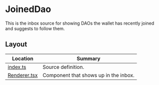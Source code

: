 # JoinedDao

This is the inbox source for showing DAOs the wallet has recently joined and
suggests to follow them.

## Layout

| Location                       | Summary                               |
| ------------------------------ | ------------------------------------- |
| [index.ts](./index.ts)         | Source definition.                    |
| [Renderer.tsx](./Renderer.tsx) | Component that shows up in the inbox. |
